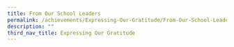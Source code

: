 ```yaml
---
title: From Our School Leaders
permalink: /achievements/Expressing-Our-Gratitude/From-Our-School-Leaders/
description: ""
third_nav_title: Expressing Our Gratitude
---
```

